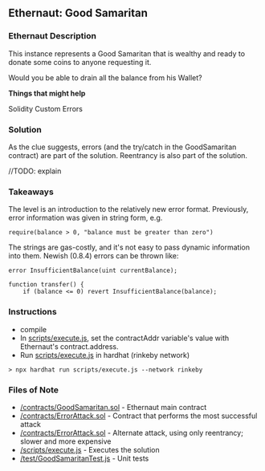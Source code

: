 ## Ethernaut: Good Samaritan

### Ethernaut Description
This instance represents a Good Samaritan that is wealthy and ready to donate some coins to anyone requesting it.

Would you be able to drain all the balance from his Wallet?

**Things that might help**

Solidity Custom Errors

### Solution 
As the clue suggests, errors (and the try/catch in the GoodSamaritan contract) are part of the solution. Reentrancy is also part of the solution. 

//TODO: explain 


### Takeaways
The level is an introduction to the relatively new error format. Previously, error information was given in string form, e.g. 

`require(balance > 0, "balance must be greater than zero")`

The strings are gas-costly, and it's not easy to pass dynamic information into them. Newish (0.8.4) errors can be thrown like: 

```
error InsufficientBalance(uint currentBalance); 

function transfer() {
    if (balance <= 0) revert InsufficientBalance(balance); 
```


### Instructions
- compile 
- In [scripts/execute.js](scripts/execute.js), set the contractAddr variable's value with Ethernaut's contract.address. 
- Run [scripts/execute.js](scripts/execute.js) in hardhat (rinkeby network)

`> npx hardhat run scripts/execute.js --network rinkeby`

### Files of Note
- [/contracts/GoodSamaritan.sol](contracts/GoodSamaritan.sol) - Ethernaut main contract 
- [/contracts/ErrorAttack.sol](contracts/ErrorAttack.sol) - Contract that performs the most successful attack 
- [/contracts/ErrorAttack.sol](contracts/ReentrancyAttack.sol) - Alternate attack, using only reentrancy; slower and more expensive 
- [/scripts/execute.js](scripts/execute.js) - Executes the solution 
- [/test/GoodSamaritanTest.js](test/GoodSamaritanTest.js) - Unit tests 


